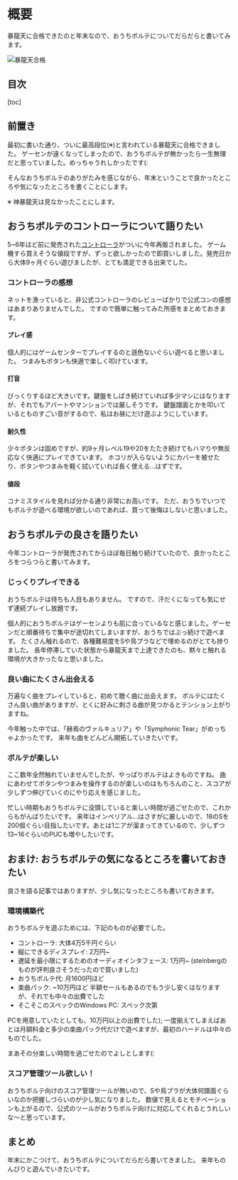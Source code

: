 # 概要

暴龍天に合格できたのと年末なので、おうちボルテについてだらだらと書いてみます。

![暴龍天合格](https://s3.ap-northeast-1.amazonaws.com/a-pompom.net.images/2023/12/sdvx-min.jpg)

## 目次

[toc]

## 前置き

最初に書いた通り、ついに最高段位(※)と言われている暴龍天に合格できました。
ゲーセンが遠くなってしまったので、おうちボルテが無かったら一生無理だと思っていました。めっちゃうれしかったです(:

そんなおうちボルテのありがたみを感じながら、年末ということで良かったところや気になったところを書くことにします。

※ 神暴龍天は見なかったことにします。

## おうちボルテのコントローラについて語りたい

5~6年ほど前に発売された[コントローラ](https://www.konamistyle.jp/products/detail.php?product_id=110908)がついに今年再販されました。
ゲーム機すら買えそうな値段ですが、ずっと欲しかったので即買いしました。発売日から大体9ヶ月ぐらい遊びましたが、とても満足できる出来でした。

### コントローラの感想

ネットを漁っていると、非公式コントローラのレビューばかりで公式コンの感想はあまりありませんでした。
ですので簡単に触ってみた所感をまとめておきます。

#### プレイ感

個人的にはゲームセンターでプレイするのと遜色ないぐらい遊べると思いました。
つまみもボタンも快適で楽しく叩けています。

#### 打音

びっくりするほど大きいです。鍵盤をしばき続けていれば多少マシにはなりますが、それでもアパートやマンションでは厳しそうです。
鍵盤譜面とかを叩いているとものすごい音がするので、私はお昼にだけ遊ぶようにしています。

#### 耐久性

少々ボタンは固めですが、約9ヶ月レベル19や20をたたき続けてもハマりや無反応なく快適にプレイできています。
ホコリが入らないようにカバーを被せたり、ボタンやつまみを軽く拭いていれば長く使える...はずです。

#### 値段

コナミスタイルを見れば分かる通り非常にお高いです。
ただ、おうちでいつでもボルテが遊べる環境が欲しいのであれば、買って後悔はしないと思いました。

## おうちボルテの良さを語りたい

今年コントローラが発売されてからほぼ毎日触り続けていたので、良かったところをつらつらと書いてみます。

### じっくりプレイできる

おうちボルテは待ちも人目もありません。
ですので、汗だくになっても気にせず連続プレイし放題です。

個人的におうちボルテはゲーセンよりも肌に合っているなと感じました。ゲーセンだと順番待ちで集中が途切れてしまいますが、おうちではぶっ続けで遊べます。
たくさん触れるので、各種難易度をSや鳥プラなどで埋めるのがとても捗りました。
長年停滞していた状態から暴龍天まで上達できたのも、黙々と触れる環境が大きかったなと思いました。

### 良い曲にたくさん出会える

万遍なく曲をプレイしていると、初めて聴く曲に出会えます。
ボルテにはたくさん良い曲がありますが、とくに好みに刺さる曲が見つかるとテンション上がりますね。

今年触った中では、「赫焉のヴァルキュリア」や「Symphonic Tear」がめっちゃよかったです。
来年も曲をどんどん開拓していきたいです。

### ボルテが楽しい

ここ数年全然触れていませんでしたが、やっぱりボルテはよきものですね。
曲にあわせてボタンやつまみを操作するのが楽しいのはもちろんのこと、スコアが少しずつ伸びていくのにやり応えを感じました。

忙しい時期もおうちボルテに没頭していると楽しい時間が過ごせたので、これからもがんばりたいです。
来年はインペリアル...はさすがに厳しいので、18のSを200個ぐらい目指したいです。あとは1ニアが溜まってきているので、少しずつ13~16ぐらいのPUCも増やしたいです。

## おまけ: おうちボルテの気になるところを書いておきたい

良さを語る記事ではありますが、少し気になったところも書いておきます。

### 環境構築代

おうちボルテを遊ぶためには、下記のものが必要でした。

* コントローラ: 大体4万5千円ぐらい
* 縦にできるディスプレイ: 2万円~
* 遅延を最小限にするためのオーディオインタフェース: 1万円~ (steinbergのものが評判良さそうだったので買いました)
* おうちボルテ代: 月1600円ほど
* 楽曲パック: ~10万円ほど 半額セールもあるのでもう少し安くはなりますが、それでも中々の出費でした
* そこそこのスペックのWindows PC: スペック次第

PCを用意していたとしても、10万円以上の出費でした);
一度揃えてしまえばあとは月額料金と多少の楽曲パック代だけで遊べますが、最初のハードルは中々のものでした。

まあその分楽しい時間を過ごせたのでよしとします(:

### スコア管理ツール欲しい！

おうちボルテ向けのスコア管理ツールが無いので、Sや鳥プラが大体何譜面ぐらいなのか把握しづらいのが少し気になりました。
数値で見えるとモチベーションも上がるので、公式のツールがおうちボルテ向けに対応してくれるとうれしいな～と思っています。

## まとめ

年末にかこつけて、おうちボルテについてだらだら書いてきました。
来年ものんびりと遊んでいきたいです。
